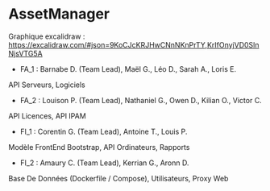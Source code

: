 # AssetManager

Graphique excalidraw : https://excalidraw.com/#json=9KoCJcKRJHwCNnNKnPrTY,KrIfOnyjVD0SlnNjsVTG5A

- FA_1 : Barnabe D. (Team Lead), Maël G., Léo D., Sarah A., Loris E. 
  
API Serveurs, Logiciels

- FA_2 : Louison P. (Team Lead), Nathaniel G., Owen D., Kilian O., Victor C. 
  
API Licences, API IPAM 

- FI_1 : Corentin G. (Team Lead), Antoine T., Louis P.

Modèle FrontEnd Bootstrap, API Ordinateurs, Rapports

- FI_2 : Amaury C. (Team Lead), Kerrian G., Aronn D. 

Base De Données (Dockerfile / Compose), Utilisateurs, Proxy Web 
